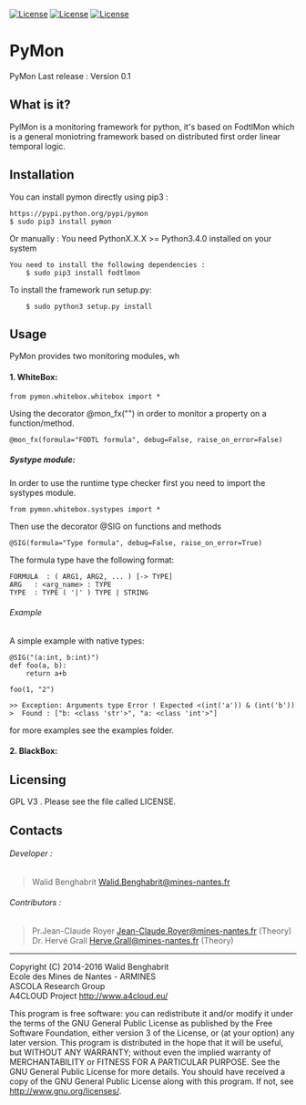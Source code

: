 [![License](https://img.shields.io/badge/version-0.1-orange.svg)]()
[![License](https://img.shields.io/badge/license-GPL3-blue.svg)]()
[![License](https://img.shields.io/badge/python->%3D3.4-green.svg)]()

# PyMon

PyMon Last release : Version 0.1

What is it?
-----------

PylMon is a monitoring framework for python, it's based on FodtlMon which is a general moniotring framework based on distributed first order linear temporal logic.

Installation
------------

You can install pymon directly using pip3 :

    https://pypi.python.org/pypi/pymon
    $ sudo pip3 install pymon

Or manually :
You need PythonX.X.X >= Python3.4.0 installed on your system

    You need to install the following dependencies :
        $ sudo pip3 install fodtlmon

To install the framework run setup.py:

        $ sudo python3 setup.py install

Usage
-----

PyMon provides two monitoring modules, wh

#### 1. WhiteBox:

	from pymon.whitebox.whitebox import *

Using the decorator @mon_fx("") in order to monitor a property on a function/method.

	@mon_fx(formula="FODTL formula", debug=False, raise_on_error=False)

##### Systype module:
In order to use the runtime type checker first you need to import the systypes module.

	from pymon.whitebox.systypes import *

Then use the decorator @SIG on functions and methods

	@SIG(formula="Type formula", debug=False, raise_on_error=True)

The formula type have the following format:

    FORMULA  : ( ARG1, ARG2, ... ) [-> TYPE]
    ARG   : <arg_name> : TYPE
    TYPE  : TYPE ( '|' ) TYPE | STRING


###### Example
A simple example with native types:

	@SIG("(a:int, b:int)")
    def foo(a, b):
		return a+b

	foo(1, "2")

	>> Exception: Arguments type Error ! Expected <(int('a')) & (int('b')) >  Found : ["b: <class 'str'>", "a: <class 'int'>"]

for more examples see the examples folder.

#### 2. BlackBox:

Licensing
---------

GPL V3 . Please see the file called LICENSE.

Contacts
--------

###### Developer :
>   Walid Benghabrit        <Walid.Benghabrit@mines-nantes.fr>

###### Contributors :
>   Pr.Jean-Claude Royer  <Jean-Claude.Royer@mines-nantes.fr>  (Theory)  
>   Dr. Hervé Grall       <Herve.Grall@mines-nantes.fr>        (Theory)  

-------------------------------------------------------------------------------
Copyright (C) 2014-2016 Walid Benghabrit  
Ecole des Mines de Nantes - ARMINES  
ASCOLA Research Group  
A4CLOUD Project http://www.a4cloud.eu/

This program is free software: you can redistribute it and/or modify
it under the terms of the GNU General Public License as published by
the Free Software Foundation, either version 3 of the License, or
(at your option) any later version.
This program is distributed in the hope that it will be useful,
but WITHOUT ANY WARRANTY; without even the implied warranty of
MERCHANTABILITY or FITNESS FOR A PARTICULAR PURPOSE.  See the
GNU General Public License for more details.
You should have received a copy of the GNU General Public License
along with this program.  If not, see <http://www.gnu.org/licenses/>.
